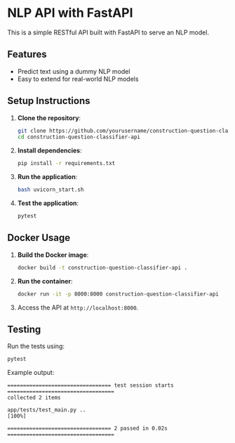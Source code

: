 # NLP API with FastAPI

This is a simple RESTful API built with FastAPI to serve an NLP model.

## Features
- Predict text using a dummy NLP model
- Easy to extend for real-world NLP models

## Setup Instructions

1. **Clone the repository**:
   ```bash
   git clone https://github.com/yourusername/construction-question-classifier-api.git
   cd construction-question-classifier-api
   ```

2. **Install dependencies**:
   ```bash
   pip install -r requirements.txt
   ```

3. **Run the application**:
   ```bash
   bash uvicorn_start.sh
   ```

4. **Test the application**:
   ```bash
   pytest
   ```

## Docker Usage

1. **Build the Docker image**:
   ```bash
   docker build -t construction-question-classifier-api .
   ```

2. **Run the container**:
   ```bash
   docker run -it -p 8000:8000 construction-question-classifier-api
   ```


3. Access the API at `http://localhost:8000`.

## Testing

Run the tests using:
```bash
pytest
```

Example output:
```plaintext
================================= test session starts ==================================
collected 2 items

app/tests/test_main.py ..                                                 [100%]

================================= 2 passed in 0.02s ==================================
```